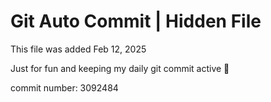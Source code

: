 # Git Auto Commit | Hidden File

This file was added Feb 12, 2025

Just for fun and keeping my daily git commit active 🤪

commit number: 3092484
